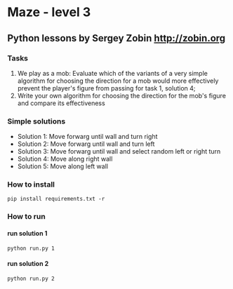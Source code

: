 # Maze - level 3

## Python lessons by Sergey Zobin <http://zobin.org>

### Tasks

1) We play as a mob: Evaluate which of the variants of a very simple algorithm for choosing the direction for a mob would more effectively prevent the player's figure from passing for task 1, solution 4;
2) Write your own algorithm for choosing the direction for the mob's figure and compare its effectiveness


### Simple solutions

- Solution 1: Move forwarg until wall and turn right
- Solution 2: Move forwarg until wall and turn left
- Solution 3: Move forwarg until wall and select random left or right turn
- Solution 4: Move along right wall
- Solution 5: Move along left wall


### How to install
```
pip install requirements.txt -r
```

### How to run 

#### run solution 1

```
python run.py 1
```

#### run solution 2

```
python run.py 2
```
